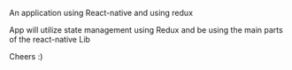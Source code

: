 An application using React-native and using redux

App will utilize state management using Redux and be using the main parts of the react-native 
Lib

Cheers :) 